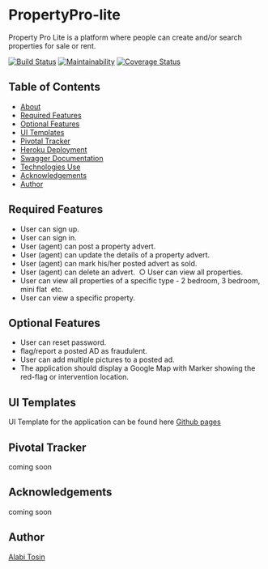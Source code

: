 # PropertyPro-lite

Property Pro Lite is a platform where people can create and/or search properties for sale or rent.

[![Build Status](https://travis-ci.org/alatos2/lite.svg?branch=master)](https://travis-ci.org/alatos2/lite) [![Maintainability](https://api.codeclimate.com/v1/badges/fdab7ae67efbfae4efb8/maintainability)](https://codeclimate.com/github/alatos2/lite/maintainability) [![Coverage Status](https://coveralls.io/repos/github/alatos2/lite/badge.svg?branch=master)](https://coveralls.io/github/alatos2/lite?branch=master)

## Table of Contents

* [About](#propertypro-lite)
* [Required Features](#required-features)
* [Optional Features](#optional-features)
* [UI Templates](#ui-templates)
* [Pivotal Tracker](#pivotal-tracker)
* [Heroku Deployment](#heroku-deployment)
* [Swagger Documentation](#swagger-documentation)
* [Technologies Use](#technologies-used)
* [Acknowledgements](#acknowledgements)
* [Author](#author)

## Required Features

* User can sign up.
* User can sign in. 
* User (agent) can post a property advert.
* User (agent) can update the details of a property advert.
* User (agent) can mark his/her posted advert as sold.
* User (agent) can delete an advert.  ○ User can view all properties.
* User can view all properties of a specific type - 2 bedroom, 3 bedroom, mini flat  etc.
* User can view a specific property.

## Optional Features

* User can reset password.
* flag/report​ a posted AD as fraudulent.
* User can add multiple pictures to a posted ad.
* The application should display a Google Map with Marker showing the red-flag or intervention location.

## UI Templates

UI Template for the application can be found here [Github pages](https://alatos2.github.io/lite/UI/)

## Pivotal Tracker

coming soon

## Acknowledgements

coming soon

## Author

[Alabi Tosin](https://github.com/alatos2)



